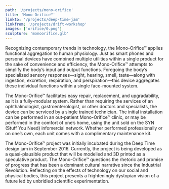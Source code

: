 ```yaml
---
path: '/projects/mono-orifice'
title: 'Mono Orifice™'
linkto: '/projects/deep-time-jam'
linkfrom: '/projects/drift-workshop'
images: ['orifice/0.png']
sculpture: 'monoorifice.glb'
---
```


Recognizing contemporary trends in technology, the Mono-Orifice™ applies functional aggregation to human physiology. Just as smart phones and personal devices have combined multiple utilities within a single product for the sake of convenience and efficiency, the Mono-Orifice™ attempts to simplify the body’s input and output functions. Foregoing the body’s specialized sensory responses—sight, hearing, smell, taste—along with ingestion, excretion, respiration, and perspiration—this device aggregates these individual functions within a single face-mounted system.

The Mono-Orifice™ facilitates easy repair, replacement, and upgradability, as it is a fully-modular system. Rather than requiring the services of an ophthalmologist, gastroenterologist, or other doctors and specialists, the device can be serviced by a single trained technician. The initial installation can be performed in an out-patient Mono-Orifice™ clinic, or may be performed in the comfort of one’s home, using the unit sold on the SYN (Stuff You Need) infomercial network. Whether performed professionally or on one’s own, each unit comes with a complimentary maintenance kit.

The Mono-Orifice™ project was initially incubated during the Deep Time design jam in September 2016. Currently, the project is being developed as a quasi-plausible product that will be modelled and 3D printed as a speculative product. The Mono-Orifice™ questions the rhetoric and promise of progress that has been a dominant cultural narrative since the Industrial Revolution. Reflecting on the effects of technology on our social and physical bodies, this project presents a frighteningly dystopian vision of a future led by unbridled scientific experimentation.
